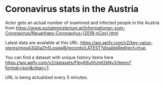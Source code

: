 # Coronavirus stats in the Austria
Actor gets an actual number of examined and infected people in the Austria from https://www.sozialministerium.at/Informationen-zum-Coronavirus/Neuartiges-Coronavirus-(2019-nCov).html

Latest data are available at this URL: https://api.apify.com/v2/key-value-stores/moxA3Q0aZh5LosewB/records/LATEST?disableRedirect=true.

You can find a dataset with unique history items here https://api.apify.com/v2/datasets/FIbyK6uHUntt2kNy3/items?format=json&clean=1.

URL is being actualized every 5 minutes.
